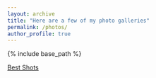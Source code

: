 ```yaml
---
layout: archive
title: "Here are a few of my photo galleries"
permalink: /photos/
author_profile: true
---
```


{% include base_path %}

<a href="https://www.icloud.com/sharedalbum/#B0RJtdOXmJEF38g">Best Shots</a>
